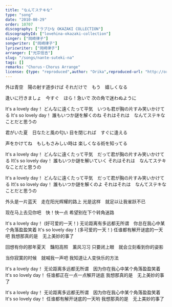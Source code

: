 ```yaml
---
title: "なんてステキな"
type: "song"
date: "2010-08-29"
order: 10707
discography: ["ラブひな OKAZAKI COLLECTION"]
discographyId: ["lovehina-okazaki-collection"]
singer: ["岡崎律子"]
songwriter: ["岡崎律子"]
lyricwriter: ["岡崎律子"]
arranger: ["光宗信吉"]
slug: "/songs/nante-suteki-na"
tags: []
remarks: "Chorus・Chorus Arrange"
license: {type: "reproduced",author: "Orika",reproduced-url: "http://orikamushi.myweb.hinet.net/",reproduced-website: "織歌蟲網站"}
---
```


外は青空　陽の射す道歩けば 
それだけで　もう　嬉しくなる 

逢いに行きましょ　今すぐ　ほら！急いで 
次の角で迷わぬように 

It's a lovely day！ 
どんなに遠くたって平気　いつも君が胸の片すみ笑いかけてる 
It\'s so lovely day！ 
誰もいつか謎を解くのね 
それはそれは　なんてステキなことだと思うの 

君がいた夏　日なたと風の匂い 
目を閉じれば　すぐに逢える 

声をかけてね　もしもさみしい時は 
楽しくなる術を知ってる 

It's a lovely day！ 
どんなに遠くたって平気　だって君が胸の片すみ笑いかけてる 
It\\'s so lovely day！ 
誰もいつか謎を解いていく 
それはそれは　なんてステキなことだと思うの 

It's a lovely day！ 
どんなに遠くたって平気　だって君が胸の片すみ笑いかけてる 
It\\'s so lovely day！ 
誰もいつか謎を解くのよ 
それはそれは　なんてステキなことだと思うの

<!-- 翻译 -->

外头是一片蓝天　走在阳光辉耀的路上 
光是这样　就足以让我雀跃不已 

现在马上去见你吧　快！快一点 
希望别在下个转角迷路 

It's a lovely day！ (好可爱的一天！) 
无论距离有多远都无所谓　你总在我心中某个角落盈盈笑着 
It's so lovely day！(多可爱的一天！) 
任谁都有解开谜底的一天吧 
我想那真的是　无上美妙的事了 

回想有你的那年夏天　豔阳高照　薰风习习 
只要闭上眼　就会立刻看到你的姿影 

当你寂寞的时候　就喊我一声吧 
我知道让人变快乐的方法 

It's a lovely day！ 
无论距离多远都无所谓　因为你在我心中某个角落盈盈笑着 
It's so lovely day！ 
任谁都正在一点一点解开谜底 
我想那真的是　无上美妙的事了 

It's a lovely day！ 
无论距离多远都无所谓　因为你在我心中某个角落盈盈笑着 
It's so lovely day！ 
任谁都有解开谜底的一天哟 
我想那真的是　无上美妙的事了
